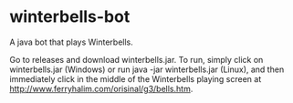 winterbells-bot
===============

A java bot that plays Winterbells.

Go to releases and download winterbells.jar. To run, simply click on winterbells.jar (Windows) or run java -jar winterbells.jar (Linux), and then immediately click in the middle of the Winterbells playing screen at http://www.ferryhalim.com/orisinal/g3/bells.htm.
